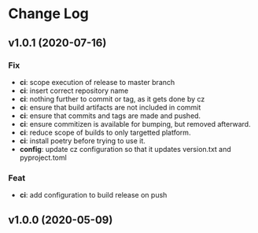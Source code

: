 # Change Log

## v1.0.1 (2020-07-16)

### Fix

- **ci**: scope execution of release to master branch
- **ci**: insert correct repository name
- **ci**: nothing further to commit or tag, as it gets done by cz
- **ci**: ensure that build artifacts are not included in commit
- **ci**: ensure that commits and tags are made and pushed.
- **ci**: ensure commitizen is available for bumping, but removed afterward.
- **ci**: reduce scope of builds to only targetted platform.
- **ci**: install poetry before trying to use it.
- **config**: update cz configuration so that it updates version.txt and pyproject.toml

### Feat

- **ci**: add configuration to build release on push

## v1.0.0 (2020-05-09)
